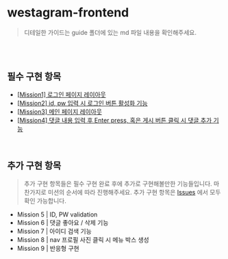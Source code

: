 # westagram-frontend

> 디테일한 가이드는 guide 폴더에 있는 md 파일 내용을 확인해주세요.

<br />

<br />

## 필수 구현 항목
- [[Mission1] 로그인 페이지 레이아웃](https://github.com/wecode-bootcamp-korea/westagram-frontend/issues/1)
- [[Mission2] id, pw 입력 시 로그인 버튼 활성화 기능](https://github.com/wecode-bootcamp-korea/westagram-frontend/issues/2)
- [[Mission3] 메인 페이지 레이아웃](https://github.com/wecode-bootcamp-korea/westagram-frontend/issues/3)
- [[Mission4] 댓글 내용 입력 후 Enter press, 혹은 게시 버튼 클릭 시 댓글 추가 기능](https://github.com/wecode-bootcamp-korea/westagram-frontend/issues/4)

<br />

## 추가 구현 항목
> 추가 구현 항목들은 필수 구현 완료 후에 추가로 구현해볼만한 기능들입니다. 마찬가지로 미션의 순서에 따라 진행해주세요. 추가 구현 항목은 [Issues](https://github.com/wecode-bootcamp-korea/westagram-frontend/issues/5) 에서 모두 확인 가능합니다.

- Mission 5 | ID, PW validation
- Mission 6 | 댓글 좋아요 / 삭제 기능
- Mission 7 | 아이디 검색 기능
- Mission 8 | nav 프로필 사진 클릭 시 메뉴 박스 생성
- Mission 9 | 반응형 구현
